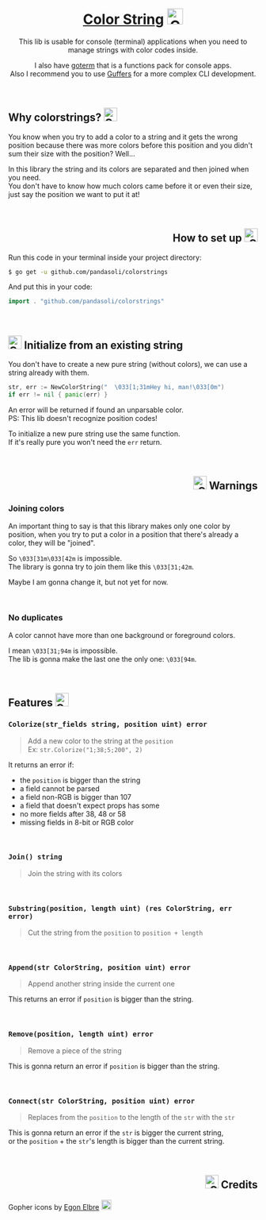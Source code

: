 <div align='center'>

# [Color String](https://github.com/pandasoli/colorstring) <img width='32' src='https://raw.githubusercontent.com/egonelbre/gophers/master/icon/emoji/gopher-blushing.png' alt='Gopher icon'/>

This lib is usable for console (terminal) applications when you need to manage strings with color codes inside.

I also have [goterm](https://github.com/pandasoli/goterm) that is a functions pack for console apps.  
Also I recommend you to use [Guffers](https://github.com/pandasoli/guffers) for a more complex CLI development.
</div>

<br/>

## Why colorstrings? <img width='27' src='https://raw.githubusercontent.com/egonelbre/gophers/master/icon/emoji/gopher-thinking.png' alt='Gopher icon'/>

You know when you try to add a color to a string and it gets the wrong position because there was more colors before this position and you didn't sum their size with the position? Well...

In this library the string and its colors are separated and then joined when you need.  
You don't have to know how much colors came before it or even their size, just say the position we want to put it at!

<br/>
<div align='right'>

## How to set up <img width='27' src='https://raw.githubusercontent.com/egonelbre/gophers/master/icon/emoji/gopher-pirate.png' alt='Gopher icon'/>
</div>

Run this code in your terminal inside your project directory:
```bash
$ go get -u github.com/pandasoli/colorstrings
```

And put this in your code:
```go
import . "github.com/pandasoli/colorstrings"
```

<br/>

## <img width='27' src='https://raw.githubusercontent.com/egonelbre/gophers/master/icon/emoji/gopher-idea.png' alt='Gother icon'/> Initialize from an existing string

You don't have to create a new pure string (without colors), we can use a string already with them.

```go
str, err := NewColorString("  \033[1;31mHey hi, man!\033[0m")
if err != nil { panic(err) }
```
An error will be returned if found an unparsable color.  
PS: This lib doesn't recognize position codes!

To initialize a new pure string use the same function.  
If it's really pure you won't need the `err` return.

<br/>
<div align='right'>

## <img width='27' src='https://raw.githubusercontent.com/egonelbre/gophers/master/icon/emoji/gopher-insomnia.png' alt='Gopher icon'/> Warnings
</div>

### Joining colors

An important thing to say is that this library makes only one color by position, when you try to put a color in a position that there's already a color, they will be "joined".

So `\033[31m\033[42m` is impossible.  
The library is gonna try to join them like this `\033[31;42m`.

Maybe I am gonna change it, but not yet for now.

<br/>

### No duplicates

A color cannot have more than one background or foreground colors.

I mean `\033[31;94m` is impossible.  
The lib is gonna make the last one the only one: `\033[94m`.

<br/>

## Features <img width='27' src='https://raw.githubusercontent.com/egonelbre/gophers/master/icon/emoji/gopher-smiling-blushing.png' alt='Gopher icon'/>

### `Colorize(str_fields string, position uint) error`
> Add a new color to the string at the `position`  
> Ex: `str.Colorize("1;38;5;200", 2)`

It returns an error if:
- the `position` is bigger than the string
- a field cannot be parsed
- a field non-RGB is bigger than 107
- a field that doesn't expect props has some
- no more fields after 38, 48 or 58
- missing fields in 8-bit or RGB color

<br/>

### `Join() string`
> Join the string with its colors

<br/>

### `Substring(position, length uint) (res ColorString, err error)`
> Cut the string from the `position` to `position + length`

<br/>

### `Append(str ColorString, position uint) error`
> Append another string inside the current one

This returns an error if `position` is bigger than the string.

<br/>

### `Remove(position, length uint) error`
> Remove a piece of the string

This is gonna return an error if `position` is bigger than the string.

<br/>

### `Connect(str ColorString, position uint) error`
> Replaces from the `position` to the length of the `str` with the `str`

This is gonna return an error if the `str` is bigger the current string,  
or the `position` + the `str`'s length is bigger than the current string.

<br/>
<div align='right'>

## <img width='27' src='https://raw.githubusercontent.com/egonelbre/gophers/master/icon/emoji/gopher-wink.png' alt='Gopher icon'/> Credits
</div>

Gopher icons by [Egon Elbre](https://github.com/egonelbre/gophers) <img width='20' src='https://raw.githubusercontent.com/egonelbre/gophers/master/icon/emoji/gopher-mind-blown.png' alt='Gopher icon'/>
